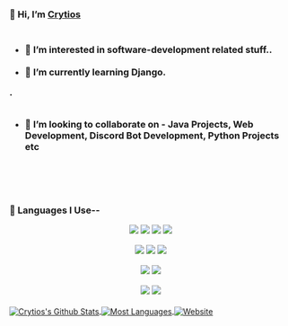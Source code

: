 ### 👋 Hi, I’m [Crytios](https://crytios.netlify.com)<br><br>
<h3>
  

  
- 👀 I’m interested in software-development related stuff..<br><br>
- 🌱 I’m currently learning Django.
  
 .<br><br>
- 💞️ I’m looking to collaborate on - Java Projects, Web Development, Discord Bot Development, Python Projects etc<br><br>

</h3>


<br/><br/>
### 👋 Languages I Use--
<div align="center">
  
<img src="https://img.shields.io/badge/Python-3776AB?style=for-the-badge&logo=python&logoColor=white"/>
<img src="https://img.shields.io/badge/HTML5-E34F26?style=for-the-badge&logo=html5&logoColor=white"/>	

<img src="https://img.shields.io/badge/CSS3-1572B6?style=for-the-badge&logo=css3&logoColor=white"/>	

<img src="https://img.shields.io/badge/JavaScript-F7DF1E?style=for-the-badge&logo=javascript&logoColor=black"/>
</div>
<br/>
<div align="center">
<img src="https://img.shields.io/badge/C%2B%2B-00599C?style=for-the-badge&logo=c%2B%2B&logoColor=white"/>

<img src="https://img.shields.io/badge/PHP-777BB4?style=for-the-badge&logo=php&logoColor=white"/>

<img src="https://img.shields.io/badge/Angular-DD0031?style=for-the-badge&logo=angular&logoColor=white"/>
</div>
<br/>
<div align="center">
<img src="https://img.shields.io/badge/Bootstrap-563D7C?style=for-the-badge&logo=bootstrap&logoColor=white"/>
<img src="https://img.shields.io/badge/jQuery-0769AD?style=for-the-badge&logo=jquery&logoColor=white"/>
</div>
<br/>
<div align="center">
<img src="https://img.shields.io/badge/Java-DD0031?style=for-the-badge&logo=java&logoColor=white"/>
  
<img src="https://img.shields.io/badge/React-0769AD?style=for-the-badge&logo=react&logoColor=white"/>

</div>
<br/>



<a href="https://www.github.com/Crytios">
  <img align="center" src="https://github-readme-stats.vercel.app/api?username=Crytios&show_icons=true&theme=radical&border_radius=10" alt="Crytios's Github Stats" />
</a>  <a href="https://www.github.com/Crytios">
  <!-- Change the `github-readme-stats.anuraghazra1.vercel.app` to `github-readme-stats.vercel.app`  -->
  <img align="center" src="https://github-readme-stats.vercel.app/api/top-langs/?username=Crytios&layout=compact&theme=radical&border_radius=10" alt="Most Languages"/>
</a>
<a href="https://crytios.netlify.com">
 
  <img align="center" src="https://github-readme-stats.vercel.app/api/pin/?username=Crytios&repo=CrypticWeb&theme=radical&border_radius=10" alt="Website" />
</a>

<!---
<a href="https://github.com/anuraghazra/github-readme-stats">
  <img align="center" src="https://github-readme-stats.anuraghazra1.vercel.app/api?username=anuraghazra&show_icons=true&include_all_commits=true&theme=material-palenight" alt="Anurag's github stats" />
</a>
--->




